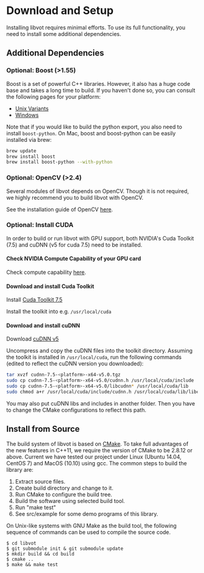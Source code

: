 # Download and Setup

Installing libvot requires minimal efforts. To use its full functionality, you need to install some additional dependencies.

## Additional Dependencies
### Optional: Boost (>1.55)

Boost is a set of powerful C++ libraries. However, it also has a huge code base and takes a long time to build. If you haven't done so, you can consult the following pages for your platform:

* [Unix Variants](http://www.boost.org/doc/libs/1_61_0/more/getting_started/unix-variants.html)
* [Windows](http://www.boost.org/doc/libs/1_55_0/more/getting_started/windows.html)

Note that if you would like to build the python export, you also need to install `boost-python`. On Mac, boost and boost-python can be easily installed via brew:

```bash
brew update
brew install boost
brew install boost-python --with-python
```

### Optional: OpenCV (>2.4)

Several modules of libvot depends on OpenCV. Though it is not required, we highly recommend you to build libvot with OpenCV.

See the installation guide of OpenCV [here](https://github.com/Itseez/opencv).

### Optional: Install CUDA

In order to build or run libvot with GPU support, both NVIDIA's Cuda Toolkit (7.5) and
cuDNN (v5 for cuda 7.5) need to be installed.

#### Check NVIDIA Compute Capability of your GPU card

Check compute capability [here](https://developer.nvidia.com/cuda-gpus).

#### Download and install Cuda Toolkit

Install [Cuda Toolkit 7.5](https://developer.nvidia.com/cuda-downloads)

Install the toolkit into e.g. `/usr/local/cuda`

#### Download and install cuDNN

Download [cuDNN v5](https://developer.nvidia.com/cudnn)

Uncompress and copy the cuDNN files into the toolkit directory. Assuming the
toolkit is installed in `/usr/local/cuda`, run the following commands (edited
to reflect the cuDNN version you downloaded):

``` bash
tar xvzf cudnn-7.5-<platform>-x64-v5.0.tgz
sudo cp cudnn-7.5-<platform>-x64-v5.0/cudnn.h /usr/local/cuda/include
sudo cp cudnn-7.5-<platform>-x64-v5.0/libcudnn* /usr/local/cuda/lib
sudo chmod a+r /usr/local/cuda/include/cudnn.h /usr/local/cuda/lib/libcudnn*
```

You may also put cuDNN libs and includes in another folder. Then you have to change the CMake configurations to reflect this path.

## Install from Source
The build system of libvot is based on [CMake](http://cmake.org). To take full advantages of the new features in C++11, we require the version of CMake to be 2.8.12 or above. Current we have tested our project under Linux (Ubuntu 14.04, CentOS 7) and MacOS (10.10) using gcc. The common steps to build the library are:

1. Extract source files.
2. Create build directory and change to it.
3. Run CMake to configure the build tree.
4. Build the software using selected build tool.
5. Run "make test"
6. See src/example for some demo programs of this library.

On Unix-like systems with GNU Make as the build tool, the following sequence of commands can be used to compile the source code.

    $ cd libvot
    $ git submodule init & git submodule update  
    $ mkdir build && cd build
    $ cmake ..
    $ make && make test
